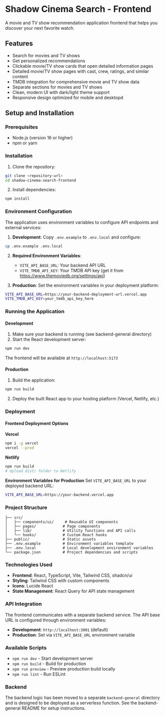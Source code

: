 # Shadow Cinema Search - Frontend

A movie and TV show recommendation application frontend that helps you discover your next favorite watch.

## Features

- Search for movies and TV shows
- Get personalized recommendations
- Clickable movie/TV show cards that open detailed information pages
- Detailed movie/TV show pages with cast, crew, ratings, and similar content
- TMDB integration for comprehensive movie and TV show data
- Separate sections for movies and TV shows
- Clean, modern UI with dark/light theme support
- Responsive design optimized for mobile and desktopd

## Setup and Installation

### Prerequisites

- Node.js (version 16 or higher)
- npm or yarn

### Installation

1. Clone the repository:
```bash
git clone <repository-url>
cd shadow-cinema-search-frontend
```

2. Install dependencies:
```bash
npm install
```

### Environment Configuration

The application uses environment variables to configure API endpoints and external services:

1. **Development**: Copy `.env.example` to `.env.local` and configure:
```bash
cp .env.example .env.local
```

2. **Required Environment Variables**:
   - `VITE_API_BASE_URL`: Your backend API URL
   - `VITE_TMDB_API_KEY`: Your TMDB API key (get it from https://www.themoviedb.org/settings/api)

3. **Production**: Set the environment variables in your deployment platform:
```bash
VITE_API_BASE_URL=https://your-backend-deployment-url.vercel.app
VITE_TMDB_API_KEY=your_tmdb_api_key_here
```

### Running the Application

#### Development

1. Make sure your backend is running (see backend-general directory)
2. Start the React development server:
```bash
npm run dev
```

The frontend will be available at `http://localhost:5173`

#### Production

1. Build the application:
```bash
npm run build
```

2. Deploy the built React app to your hosting platform (Vercel, Netlify, etc.)

### Deployment

#### Frontend Deployment Options

**Vercel**
```bash
npm i -g vercel
vercel --prod
```

**Netlify**
```bash
npm run build
# Upload dist/ folder to Netlify
```

**Environment Variables for Production**
Set `VITE_API_BASE_URL` to your deployed backend URL:
```bash
VITE_API_BASE_URL=https://your-backend.vercel.app
```

### Project Structure

```
├── src/
│   ├── components/ui/     # Reusable UI components
│   ├── pages/            # Page components
│   ├── lib/              # Utility functions and API calls
│   └── hooks/            # Custom React hooks
├── public/               # Static assets
├── .env.example          # Environment variables template
├── .env.local            # Local development environment variables
└── package.json          # Project dependencies and scripts
```

### Technologies Used

- **Frontend**: React, TypeScript, Vite, Tailwind CSS, shadcn/ui
- **Styling**: Tailwind CSS with custom components
- **Icons**: Lucide React
- **State Management**: React Query for API state management

### API Integration

The frontend communicates with a separate backend service. The API base URL is configured through environment variables:

- **Development**: `http://localhost:3001` (default)
- **Production**: Set via `VITE_API_BASE_URL` environment variable

### Available Scripts

- `npm run dev` - Start development server
- `npm run build` - Build for production
- `npm run preview` - Preview production build locally
- `npm run lint` - Run ESLint

### Backend

The backend logic has been moved to a separate `backend-general` directory and is designed to be deployed as a serverless function. See the backend-general README for setup instructions.